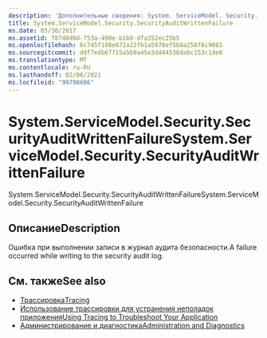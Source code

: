 ```yaml
---
description: 'Дополнительные сведения: System. ServiceModel. Security. Секуритяудитвриттенфаилуре'
title: System.ServiceModel.Security.SecurityAuditWrittenFailure
ms.date: 03/30/2017
ms.assetid: f8740d0d-753a-490e-b1b8-dfa352ec25b5
ms.openlocfilehash: 6c745f198e672a22fb1a5978ef5b8a258f8c9083
ms.sourcegitcommit: ddf7edb67715a5b9a45e3dd44536dabc153c1de0
ms.translationtype: MT
ms.contentlocale: ru-RU
ms.lasthandoff: 02/06/2021
ms.locfileid: "99798606"
---
```

# <a name="systemservicemodelsecuritysecurityauditwrittenfailure"></a><span data-ttu-id="50c84-103">System.ServiceModel.Security.SecurityAuditWrittenFailure</span><span class="sxs-lookup"><span data-stu-id="50c84-103">System.ServiceModel.Security.SecurityAuditWrittenFailure</span></span>

<span data-ttu-id="50c84-104">System.ServiceModel.Security.SecurityAuditWrittenFailure</span><span class="sxs-lookup"><span data-stu-id="50c84-104">System.ServiceModel.Security.SecurityAuditWrittenFailure</span></span>  
  
## <a name="description"></a><span data-ttu-id="50c84-105">Описание</span><span class="sxs-lookup"><span data-stu-id="50c84-105">Description</span></span>  

 <span data-ttu-id="50c84-106">Ошибка при выполнении записи в журнал аудита безопасности.</span><span class="sxs-lookup"><span data-stu-id="50c84-106">A failure occurred while writing to the security audit log.</span></span>  
  
## <a name="see-also"></a><span data-ttu-id="50c84-107">См. также</span><span class="sxs-lookup"><span data-stu-id="50c84-107">See also</span></span>

- [<span data-ttu-id="50c84-108">Трассировка</span><span class="sxs-lookup"><span data-stu-id="50c84-108">Tracing</span></span>](index.md)
- [<span data-ttu-id="50c84-109">Использование трассировки для устранения неполадок приложения</span><span class="sxs-lookup"><span data-stu-id="50c84-109">Using Tracing to Troubleshoot Your Application</span></span>](using-tracing-to-troubleshoot-your-application.md)
- [<span data-ttu-id="50c84-110">Администрирование и диагностика</span><span class="sxs-lookup"><span data-stu-id="50c84-110">Administration and Diagnostics</span></span>](../index.md)
